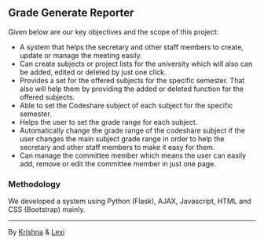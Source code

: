 ## Grade Generate Reporter

Given below are our key objectives and the scope of this project:

* A system that helps the secretary and other staff members to create, update or manage the meeting easily.
* Can create subjects or project lists for the university which will also can be added, edited or deleted by just one click. 
* Provides a set for the offered subjects for the specific semester. That also will help them by providing the added or deleted function for the offered subjects. 
* Able to set the Codeshare subject of each subject for the specific semester.
* Helps the user to set the grade range for each subject.
* Automatically change the grade range of the codeshare subject if the user changes the main subject grade range in order to help the secretary and other staff members to make it easy for them.
* Can manage the committee member which means the user can easily add, remove or edit the committee member in just one page.

### Methodology

We developed a system using Python (Flask), AJAX, Javascript, HTML and CSS (Bootstrap) mainly.

***
By [Krishna](https://github.com/swelinhtut7) & [Lexi](https://github.com/lexizone)

